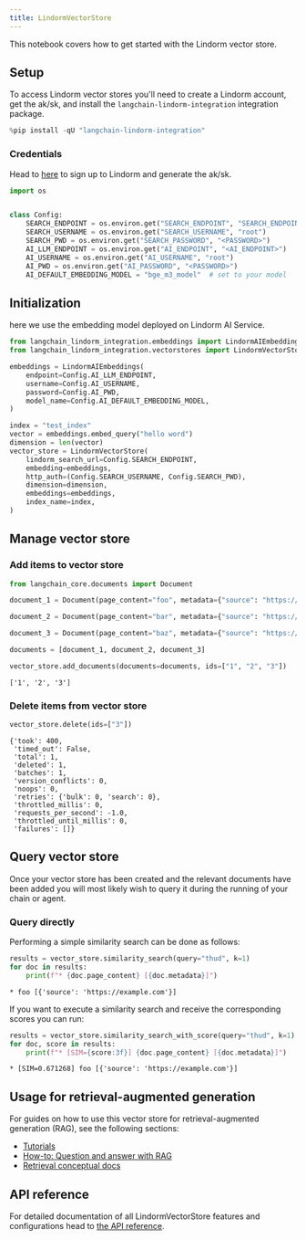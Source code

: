 ```yaml
---
title: LindormVectorStore
---
```


This notebook covers how to get started with the Lindorm vector store.

## Setup

To access Lindorm vector stores you'll need to create a Lindorm account, get the ak/sk, and install the `langchain-lindorm-integration` integration package.


```python
%pip install -qU "langchain-lindorm-integration"
```

### Credentials

Head to [here](https://help.aliyun.com/document_detail/2773369.html?spm=a2c4g.11186623.help-menu-172543.d_2_5_0.2a383f96gr5N3M&scm=20140722.H_2773369._.OR_help-T_cn~zh-V_1) to sign up to Lindorm and generate the ak/sk.


```python
import os


class Config:
    SEARCH_ENDPOINT = os.environ.get("SEARCH_ENDPOINT", "SEARCH_ENDPOINT")
    SEARCH_USERNAME = os.environ.get("SEARCH_USERNAME", "root")
    SEARCH_PWD = os.environ.get("SEARCH_PASSWORD", "<PASSWORD>")
    AI_LLM_ENDPOINT = os.environ.get("AI_ENDPOINT", "<AI_ENDPOINT>")
    AI_USERNAME = os.environ.get("AI_USERNAME", "root")
    AI_PWD = os.environ.get("AI_PASSWORD", "<PASSWORD>")
    AI_DEFAULT_EMBEDDING_MODEL = "bge_m3_model"  # set to your model
```

## Initialization

here we use the embedding model deployed on Lindorm AI Service.


```python
from langchain_lindorm_integration.embeddings import LindormAIEmbeddings
from langchain_lindorm_integration.vectorstores import LindormVectorStore

embeddings = LindormAIEmbeddings(
    endpoint=Config.AI_LLM_ENDPOINT,
    username=Config.AI_USERNAME,
    password=Config.AI_PWD,
    model_name=Config.AI_DEFAULT_EMBEDDING_MODEL,
)

index = "test_index"
vector = embeddings.embed_query("hello word")
dimension = len(vector)
vector_store = LindormVectorStore(
    lindorm_search_url=Config.SEARCH_ENDPOINT,
    embedding=embeddings,
    http_auth=(Config.SEARCH_USERNAME, Config.SEARCH_PWD),
    dimension=dimension,
    embeddings=embeddings,
    index_name=index,
)
```

## Manage vector store

### Add items to vector store



```python
from langchain_core.documents import Document

document_1 = Document(page_content="foo", metadata={"source": "https://example.com"})

document_2 = Document(page_content="bar", metadata={"source": "https://example.com"})

document_3 = Document(page_content="baz", metadata={"source": "https://example.com"})

documents = [document_1, document_2, document_3]

vector_store.add_documents(documents=documents, ids=["1", "2", "3"])
```



```output
['1', '2', '3']
```


### Delete items from vector store



```python
vector_store.delete(ids=["3"])
```



```output
{'took': 400,
 'timed_out': False,
 'total': 1,
 'deleted': 1,
 'batches': 1,
 'version_conflicts': 0,
 'noops': 0,
 'retries': {'bulk': 0, 'search': 0},
 'throttled_millis': 0,
 'requests_per_second': -1.0,
 'throttled_until_millis': 0,
 'failures': []}
```


## Query vector store

Once your vector store has been created and the relevant documents have been added you will most likely wish to query it during the running of your chain or agent. 

### Query directly

Performing a simple similarity search can be done as follows:


```python
results = vector_store.similarity_search(query="thud", k=1)
for doc in results:
    print(f"* {doc.page_content} [{doc.metadata}]")
```
```output
* foo [{'source': 'https://example.com'}]
```
If you want to execute a similarity search and receive the corresponding scores you can run:



```python
results = vector_store.similarity_search_with_score(query="thud", k=1)
for doc, score in results:
    print(f"* [SIM={score:3f}] {doc.page_content} [{doc.metadata}]")
```
```output
* [SIM=0.671268] foo [{'source': 'https://example.com'}]
```
## Usage for retrieval-augmented generation

For guides on how to use this vector store for retrieval-augmented generation (RAG), see the following sections:

- [Tutorials](/oss/tutorials/)
- [How-to: Question and answer with RAG](https://python.langchain.com/docs/how_to/#qa-with-rag)
- [Retrieval conceptual docs](https://python.langchain.com/docs/concepts/#retrieval)

## API reference

For detailed documentation of all LindormVectorStore features and configurations head to [the API reference](https://pypi.org/project/langchain-lindorm-integration/).
